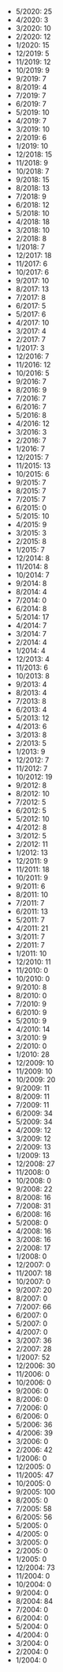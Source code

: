 *  5/2020: 25
*  4/2020: 3
*  3/2020: 10
*  2/2020: 12
*  1/2020: 15
*  12/2019: 5
*  11/2019: 12
*  10/2019: 9
*  9/2019: 7
*  8/2019: 4
*  7/2019: 7
*  6/2019: 7
*  5/2019: 10
*  4/2019: 7
*  3/2019: 10
*  2/2019: 6
*  1/2019: 10
*  12/2018: 15
*  11/2018: 9
*  10/2018: 7
*  9/2018: 15
*  8/2018: 13
*  7/2018: 9
*  6/2018: 12
*  5/2018: 10
*  4/2018: 18
*  3/2018: 10
*  2/2018: 8
*  1/2018: 7
*  12/2017: 18
*  11/2017: 6
*  10/2017: 6
*  9/2017: 10
*  8/2017: 13
*  7/2017: 8
*  6/2017: 5
*  5/2017: 6
*  4/2017: 10
*  3/2017: 4
*  2/2017: 7
*  1/2017: 3
*  12/2016: 7
*  11/2016: 12
*  10/2016: 5
*  9/2016: 7
*  8/2016: 9
*  7/2016: 7
*  6/2016: 7
*  5/2016: 8
*  4/2016: 12
*  3/2016: 3
*  2/2016: 7
*  1/2016: 7
*  12/2015: 7
*  11/2015: 13
*  10/2015: 6
*  9/2015: 7
*  8/2015: 7
*  7/2015: 7
*  6/2015: 0
*  5/2015: 10
*  4/2015: 9
*  3/2015: 3
*  2/2015: 8
*  1/2015: 7
*  12/2014: 8
*  11/2014: 8
*  10/2014: 7
*  9/2014: 8
*  8/2014: 4
*  7/2014: 0
*  6/2014: 8
*  5/2014: 17
*  4/2014: 7
*  3/2014: 7
*  2/2014: 4
*  1/2014: 4
*  12/2013: 4
*  11/2013: 6
*  10/2013: 8
*  9/2013: 4
*  8/2013: 4
*  7/2013: 8
*  6/2013: 4
*  5/2013: 12
*  4/2013: 6
*  3/2013: 8
*  2/2013: 5
*  1/2013: 9
*  12/2012: 7
*  11/2012: 7
*  10/2012: 19
*  9/2012: 8
*  8/2012: 10
*  7/2012: 5
*  6/2012: 5
*  5/2012: 10
*  4/2012: 8
*  3/2012: 5
*  2/2012: 11
*  1/2012: 13
*  12/2011: 9
*  11/2011: 18
*  10/2011: 9
*  9/2011: 6
*  8/2011: 10
*  7/2011: 7
*  6/2011: 13
*  5/2011: 7
*  4/2011: 21
*  3/2011: 7
*  2/2011: 7
*  1/2011: 10
*  12/2010: 11
*  11/2010: 0
*  10/2010: 0
*  9/2010: 8
*  8/2010: 0
*  7/2010: 9
*  6/2010: 9
*  5/2010: 9
*  4/2010: 14
*  3/2010: 9
*  2/2010: 0
*  1/2010: 28
*  12/2009: 10
*  11/2009: 10
*  10/2009: 20
*  9/2009: 11
*  8/2009: 11
*  7/2009: 11
*  6/2009: 34
*  5/2009: 34
*  4/2009: 12
*  3/2009: 12
*  2/2009: 13
*  1/2009: 13
*  12/2008: 27
*  11/2008: 0
*  10/2008: 0
*  9/2008: 22
*  8/2008: 16
*  7/2008: 31
*  6/2008: 16
*  5/2008: 0
*  4/2008: 16
*  3/2008: 16
*  2/2008: 17
*  1/2008: 0
*  12/2007: 0
*  11/2007: 18
*  10/2007: 0
*  9/2007: 20
*  8/2007: 0
*  7/2007: 66
*  6/2007: 0
*  5/2007: 0
*  4/2007: 0
*  3/2007: 36
*  2/2007: 28
*  1/2007: 52
*  12/2006: 30
*  11/2006: 0
*  10/2006: 0
*  9/2006: 0
*  8/2006: 0
*  7/2006: 0
*  6/2006: 0
*  5/2006: 36
*  4/2006: 39
*  3/2006: 0
*  2/2006: 42
*  1/2006: 0
*  12/2005: 0
*  11/2005: 47
*  10/2005: 0
*  9/2005: 100
*  8/2005: 0
*  7/2005: 58
*  6/2005: 56
*  5/2005: 0
*  4/2005: 0
*  3/2005: 0
*  2/2005: 0
*  1/2005: 0
*  12/2004: 73
*  11/2004: 0
*  10/2004: 0
*  9/2004: 0
*  8/2004: 84
*  7/2004: 0
*  6/2004: 0
*  5/2004: 0
*  4/2004: 0
*  3/2004: 0
*  2/2004: 0
*  1/2004: 0